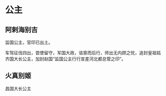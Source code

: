 # 公主

## 阿剌海别吉

监国公主，官印已出土。

车驾征伐四出，尝使留守，军国大政，谘禀而后行，师出无内顾之忧，追封皇祖姑齐国大长公主，加封赵国“监国公主行行宣差河北都总管之印”。

## 火真别姬

昌国大长公主
